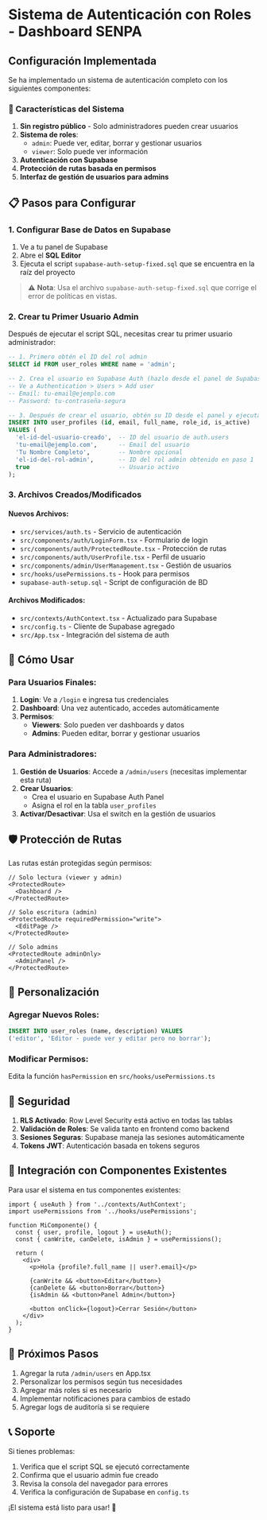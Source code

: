 # Sistema de Autenticación con Roles - Dashboard SENPA

## Configuración Implementada

Se ha implementado un sistema de autenticación completo con los siguientes componentes:

### 🔐 Características del Sistema

1. **Sin registro público** - Solo administradores pueden crear usuarios
2. **Sistema de roles**:
   - `admin`: Puede ver, editar, borrar y gestionar usuarios
   - `viewer`: Solo puede ver información
3. **Autenticación con Supabase**
4. **Protección de rutas basada en permisos**
5. **Interfaz de gestión de usuarios para admins**

## 📋 Pasos para Configurar

### 1. Configurar Base de Datos en Supabase

1. Ve a tu panel de Supabase
2. Abre el **SQL Editor**
3. Ejecuta el script `supabase-auth-setup-fixed.sql` que se encuentra en la raíz del proyecto

> ⚠️ **Nota**: Usa el archivo `supabase-auth-setup-fixed.sql` que corrige el error de políticas en vistas.

### 2. Crear tu Primer Usuario Admin

Después de ejecutar el script SQL, necesitas crear tu primer usuario administrador:

```sql
-- 1. Primero obtén el ID del rol admin
SELECT id FROM user_roles WHERE name = 'admin';

-- 2. Crea el usuario en Supabase Auth (hazlo desde el panel de Supabase)
-- Ve a Authentication > Users > Add user
-- Email: tu-email@ejemplo.com
-- Password: tu-contraseña-segura

-- 3. Después de crear el usuario, obtén su ID desde el panel y ejecuta:
INSERT INTO user_profiles (id, email, full_name, role_id, is_active)
VALUES (
  'el-id-del-usuario-creado',  -- ID del usuario de auth.users
  'tu-email@ejemplo.com',      -- Email del usuario
  'Tu Nombre Completo',        -- Nombre opcional
  'el-id-del-rol-admin',       -- ID del rol admin obtenido en paso 1
  true                         -- Usuario activo
);
```

### 3. Archivos Creados/Modificados

#### Nuevos Archivos:
- `src/services/auth.ts` - Servicio de autenticación
- `src/components/auth/LoginForm.tsx` - Formulario de login
- `src/components/auth/ProtectedRoute.tsx` - Protección de rutas
- `src/components/auth/UserProfile.tsx` - Perfil de usuario
- `src/components/admin/UserManagement.tsx` - Gestión de usuarios
- `src/hooks/usePermissions.ts` - Hook para permisos
- `supabase-auth-setup.sql` - Script de configuración de BD

#### Archivos Modificados:
- `src/contexts/AuthContext.tsx` - Actualizado para Supabase
- `src/config.ts` - Cliente de Supabase agregado
- `src/App.tsx` - Integración del sistema de auth

## 🚀 Cómo Usar

### Para Usuarios Finales:

1. **Login**: Ve a `/login` e ingresa tus credenciales
2. **Dashboard**: Una vez autenticado, accedes automáticamente
3. **Permisos**: 
   - **Viewers**: Solo pueden ver dashboards y datos
   - **Admins**: Pueden editar, borrar y gestionar usuarios

### Para Administradores:

1. **Gestión de Usuarios**: Accede a `/admin/users` (necesitas implementar esta ruta)
2. **Crear Usuarios**: 
   - Crea el usuario en Supabase Auth Panel
   - Asigna el rol en la tabla `user_profiles`
3. **Activar/Desactivar**: Usa el switch en la gestión de usuarios

## 🛡️ Protección de Rutas

Las rutas están protegidas según permisos:

```tsx
// Solo lectura (viewer y admin)
<ProtectedRoute>
  <Dashboard />
</ProtectedRoute>

// Solo escritura (admin)
<ProtectedRoute requiredPermission="write">
  <EditPage />
</ProtectedRoute>

// Solo admins
<ProtectedRoute adminOnly>
  <AdminPanel />
</ProtectedRoute>
```

## 🔧 Personalización

### Agregar Nuevos Roles:

```sql
INSERT INTO user_roles (name, description) VALUES 
('editor', 'Editor - puede ver y editar pero no borrar');
```

### Modificar Permisos:

Edita la función `hasPermission` en `src/hooks/usePermissions.ts`

## 🚨 Seguridad

1. **RLS Activado**: Row Level Security está activo en todas las tablas
2. **Validación de Roles**: Se valida tanto en frontend como backend
3. **Sesiones Seguras**: Supabase maneja las sesiones automáticamente
4. **Tokens JWT**: Autenticación basada en tokens seguros

## 📱 Integración con Componentes Existentes

Para usar el sistema en tus componentes existentes:

```tsx
import { useAuth } from '../contexts/AuthContext';
import usePermissions from '../hooks/usePermissions';

function MiComponente() {
  const { user, profile, logout } = useAuth();
  const { canWrite, canDelete, isAdmin } = usePermissions();

  return (
    <div>
      <p>Hola {profile?.full_name || user?.email}</p>
      
      {canWrite && <button>Editar</button>}
      {canDelete && <button>Borrar</button>}
      {isAdmin && <button>Panel Admin</button>}
      
      <button onClick={logout}>Cerrar Sesión</button>
    </div>
  );
}
```

## 🔄 Próximos Pasos

1. Agregar la ruta `/admin/users` en App.tsx
2. Personalizar los permisos según tus necesidades
3. Agregar más roles si es necesario
4. Implementar notificaciones para cambios de estado
5. Agregar logs de auditoría si se requiere

## 📞 Soporte

Si tienes problemas:

1. Verifica que el script SQL se ejecutó correctamente
2. Confirma que el usuario admin fue creado
3. Revisa la consola del navegador para errores
4. Verifica la configuración de Supabase en `config.ts`

¡El sistema está listo para usar! 🎉